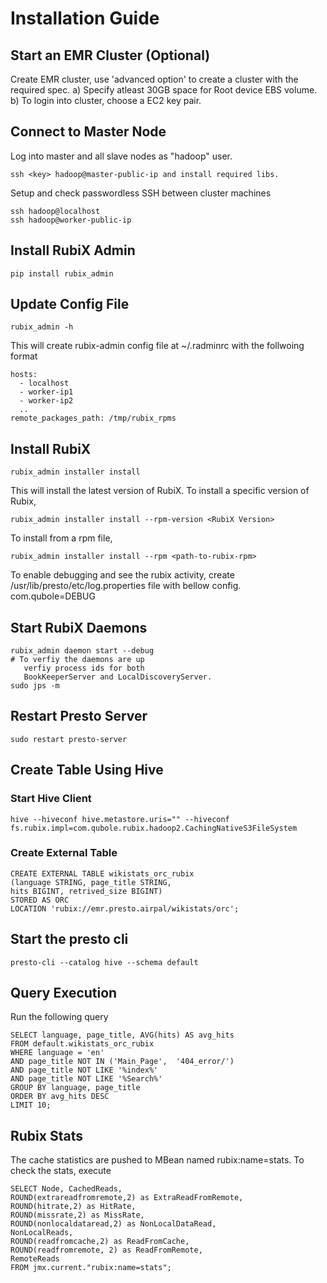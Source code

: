 # Installation Guide

## Start an EMR Cluster (Optional)

Create EMR cluster, use 'advanced option' to create a cluster with the required spec.
a) Specify atleast 30GB space for Root device EBS volume.
b) To login into cluster, choose a EC2 key pair.

## Connect to Master Node

Log into master and all slave nodes as "hadoop" user.

    ssh <key> hadoop@master-public-ip and install required libs.

Setup and check passwordless SSH between cluster machines

    ssh hadoop@localhost
    ssh hadoop@worker-public-ip

## Install RubiX Admin

    pip install rubix_admin

## Update Config File

    rubix_admin -h

This will create rubix-admin config file at ~/.radminrc with the follwoing format

    hosts:
      - localhost
      - worker-ip1
      - worker-ip2
      ..
    remote_packages_path: /tmp/rubix_rpms

## Install RubiX
    rubix_admin installer install

This will install the latest version of RubiX. To install a specific version of Rubix,

    rubix_admin installer install --rpm-version <RubiX Version>

To install from a rpm file,

    rubix_admin installer install --rpm <path-to-rubix-rpm> 

To enable debugging and see the rubix activity, create /usr/lib/presto/etc/log.properties file with bellow config.
com.qubole=DEBUG

## Start RubiX Daemons
    rubix_admin daemon start --debug
    # To verfiy the daemons are up
       verfiy process ids for both 
       BookKeeperServer and LocalDiscoveryServer.
    sudo jps -m
    
## Restart Presto Server
    sudo restart presto-server
    
## Create Table Using Hive

### Start Hive Client

    hive --hiveconf hive.metastore.uris="" --hiveconf fs.rubix.impl=com.qubole.rubix.hadoop2.CachingNativeS3FileSystem

### Create External Table

    CREATE EXTERNAL TABLE wikistats_orc_rubix 
    (language STRING, page_title STRING,
    hits BIGINT, retrived_size BIGINT)
    STORED AS ORC
    LOCATION 'rubix://emr.presto.airpal/wikistats/orc';

## Start the presto cli
    presto-cli --catalog hive --schema default

## Query Execution

Run the following query

    SELECT language, page_title, AVG(hits) AS avg_hits
    FROM default.wikistats_orc_rubix
    WHERE language = 'en'
    AND page_title NOT IN ('Main_Page',  '404_error/')
    AND page_title NOT LIKE '%index%'
    AND page_title NOT LIKE '%Search%'
    GROUP BY language, page_title
    ORDER BY avg_hits DESC
    LIMIT 10;

## Rubix Stats

The cache statistics are pushed to MBean named rubix:name=stats. To check the stats, execute

    SELECT Node, CachedReads, 
    ROUND(extrareadfromremote,2) as ExtraReadFromRemote, 
    ROUND(hitrate,2) as HitRate, 
    ROUND(missrate,2) as MissRate,  
    ROUND(nonlocaldataread,2) as NonLocalDataRead, 
    NonLocalReads,
    ROUND(readfromcache,2) as ReadFromCache, 
    ROUND(readfromremote, 2) as ReadFromRemote, 
    RemoteReads
    FROM jmx.current."rubix:name=stats";


